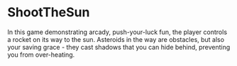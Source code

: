 # ShootTheSun
In this game demonstrating arcady, push-your-luck fun, the player controls a rocket on its way to the sun. Asteroids in the way are obstacles, but also your saving grace - they cast shadows that you can hide behind, preventing you from over-heating.
